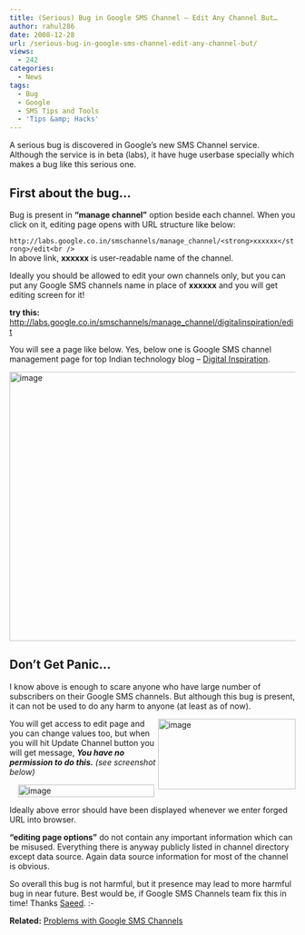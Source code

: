 ```yaml
---
title: (Serious) Bug in Google SMS Channel – Edit Any Channel But…
author: rahul286
date: 2008-12-28
url: /serious-bug-in-google-sms-channel-edit-any-channel-but/
views:
  - 242
categories:
  - News
tags:
  - Bug
  - Google
  - SMS Tips and Tools
  - 'Tips &amp; Hacks'
---
```

A serious bug is discovered in Google’s new SMS Channel service. Although the service is in beta (labs), it have huge userbase specially which makes a bug like this serious one.

## First about the bug…

Bug is present in **“manage channel”** option beside each channel. When you click on it, editing page opens with URL structure like below:

`http://labs.google.co.in/smschannels/manage_channel/<strong>xxxxxx</strong>/edit<br />
`  
In above link, **xxxxxx** is user-readable name of the channel.

Ideally you should be allowed to edit your own channels only, but you can put any Google SMS channels name in place of **xxxxxx** and you will get editing screen for it!

**try this:** <a href="http://labs.google.co.in/smschannels/manage_channel/digitalinspiration/edit" onclick="_gaq.push(['_trackEvent', 'outbound-article', 'http://labs.google.co.in/smschannels/manage_channel/digitalinspiration/edit', 'http://labs.google.co.in/smschannels/manage_channel/digitalinspiration/edit']);" title="http://labs.google.co.in/smschannels/manage_channel/digitalinspiration/edit">http://labs.google.co.in/smschannels/manage_channel/digitalinspiration/edit</a>

You will see a page like below. Yes, below one is Google SMS channel management page for top Indian technology blog – <a href="http://www.labnol.org/" onclick="_gaq.push(['_trackEvent', 'outbound-article', 'http://www.labnol.org/', 'Digital Inspiration']);" >Digital Inspiration</a>.

[<img class="wp-image-53315" style="border-right: 0px;border-top: 0px;border-left: 0px;border-bottom: 0px" src="http://cdn.devilsworkshop.org/files/2008/12/image-thumb18.png" border="0" alt="image" width="592" height="474" />][1]

## Don’t Get Panic…

I know above is enough to scare anyone who have large number of subscribers on their Google SMS channels. But although this bug is present, it can not be used to do any harm to anyone (at least as of now).

[<img style="border-right: 0px;border-top: 0px;margin-left: 0px;border-left: 0px;margin-right: 0px;border-bottom: 0px" src="http://cdn.devilsworkshop.org/files/2008/12/image-thumb19.png" border="0" alt="image" width="242" height="124" align="right" />][2]You will get access to edit page and you can change values too, but when you will hit Update Channel button you will get message, ***You have no permission to do this.*** *(see screenshot below)*

[<img style="border-right: 0px;border-top: 0px;margin: 0px 0px 0px 15px;border-left: 0px;border-bottom: 0px" src="http://cdn.devilsworkshop.org/files/2008/12/image-thumb20.png" border="0" alt="image" width="240" height="22" />][3]

Ideally above error should have been displayed whenever we enter forged URL into browser.

**“editing page options”** do not contain any important information which can be misused. Everything there is anyway publicly listed in channel directory except data source. Again data source information for most of the channel is obvious.

So overall this bug is not harmful, but it presence may lead to more harmful bug in near future. Best would be, if Google SMS Channels team fix this in time! Thanks <a href="http://www.orkut.co.in/Main#Profile.aspx?uid=3349344200309242278" onclick="_gaq.push(['_trackEvent', 'outbound-article', 'http://www.orkut.co.in/Main#Profile.aspx?uid=3349344200309242278', 'Saeed']);" >Saeed</a>. <img src="http://devilsworkshop.org/wp-includes/images/smilies/simple-smile.png" alt=":-)" class="wp-smiley" style="height: 1em; max-height: 1em;" />

**Related:** [Problems with Google SMS Channels][4]

 [1]: http://cdn.devilsworkshop.org/files/2008/12/image20.png
 [2]: http://cdn.devilsworkshop.org/files/2008/12/image21.png
 [3]: http://cdn.devilsworkshop.org/files/2008/12/image22.png
 [4]: http://devilsworkshop.org/problems-with-google-sms-channels/

